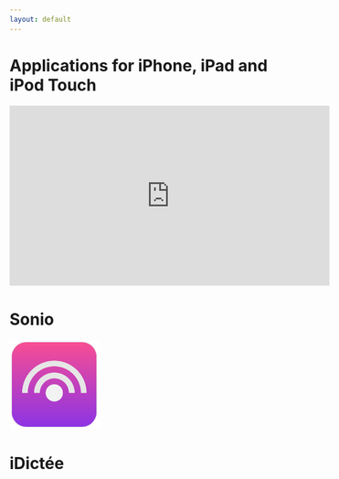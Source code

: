 ```yaml
---
layout: default
---
```


# Applications for iPhone, iPad and iPod Touch

<p align="center">
<iframe width="560" height="315" src="https://www.youtube.com/embed/AowatUuvRz0?autoplay=1" frameborder="0" allowfullscreen></iframe>
</p>


# Sonio

![Sonio Logo](/images/Sonio-Logo.png)



# iDictée

